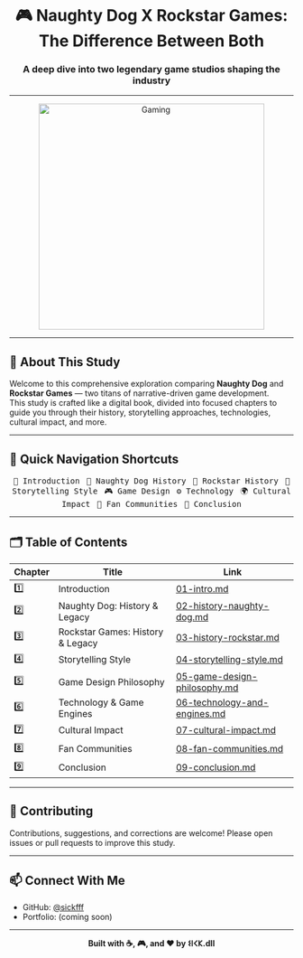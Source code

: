 <h1 align="center">🎮 Naughty Dog X Rockstar Games: The Difference Between Both</h1>
<h3 align="center">A deep dive into two legendary game studios shaping the industry</h3>

---

<p align="center">
  <img src="https://pbs.twimg.com/media/F1MPPRMXsAAxvPB.jpg:large" alt="Gaming" width="400"/>
</p>

---

## 📖 About This Study

Welcome to this comprehensive exploration comparing **Naughty Dog** and **Rockstar Games** — two titans of narrative-driven game development.  
This study is crafted like a digital book, divided into focused chapters to guide you through their history, storytelling approaches, technologies, cultural impact, and more.

---

## 🚀 Quick Navigation Shortcuts

<p align="center">
  <a href="./pages/01-intro.md" style="text-decoration:none">
    <kbd>📘 Introduction</kbd>
  </a> &nbsp;
  <a href="./pages/02-history-naughty-dog.md" style="text-decoration:none">
    <kbd>🦊 Naughty Dog History</kbd>
  </a> &nbsp;
  <a href="./pages/03-history-rockstar.md" style="text-decoration:none">
    <kbd>🤠 Rockstar History</kbd>
  </a> &nbsp;
  <a href="./pages/04-storytelling-style.md" style="text-decoration:none">
    <kbd>📝 Storytelling Style</kbd>
  </a> &nbsp;
  <a href="./pages/05-game-design-philosophy.md" style="text-decoration:none">
    <kbd>🎮 Game Design</kbd>
  </a> &nbsp;
  <a href="./pages/06-technology-and-engines.md" style="text-decoration:none">
    <kbd>⚙️ Technology</kbd>
  </a> &nbsp;
  <a href="./pages/07-cultural-impact.md" style="text-decoration:none">
    <kbd>🌍 Cultural Impact</kbd>
  </a> &nbsp;
  <a href="./pages/08-fan-communities.md" style="text-decoration:none">
    <kbd>👥 Fan Communities</kbd>
  </a> &nbsp;
  <a href="./pages/09-conclusion.md" style="text-decoration:none">
    <kbd>🏁 Conclusion</kbd>
  </a>
</p>

---

## 🗂️ Table of Contents

| Chapter | Title                             | Link                              |
|---------|---------------------------------|----------------------------------|
| 1️⃣      | Introduction                    | [01-intro.md](./pages/01-intro.md)               |
| 2️⃣      | Naughty Dog: History & Legacy   | [02-history-naughty-dog.md](./pages/02-history-naughty-dog.md) |
| 3️⃣      | Rockstar Games: History & Legacy| [03-history-rockstar.md](./pages/03-history-rockstar.md)       |
| 4️⃣      | Storytelling Style              | [04-storytelling-style.md](./pages/04-storytelling-style.md)    |
| 5️⃣      | Game Design Philosophy          | [05-game-design-philosophy.md](./pages/05-game-design-philosophy.md)  |
| 6️⃣      | Technology & Game Engines       | [06-technology-and-engines.md](./pages/06-technology-and-engines.md) |
| 7️⃣      | Cultural Impact                 | [07-cultural-impact.md](./pages/07-cultural-impact.md)          |
| 8️⃣      | Fan Communities                | [08-fan-communities.md](./pages/08-fan-communities.md)          |
| 9️⃣      | Conclusion                     | [09-conclusion.md](./pages/09-conclusion.md)                    |

---

## 🤝 Contributing

Contributions, suggestions, and corrections are welcome! Please open issues or pull requests to improve this study.

---

## 📫 Connect With Me

- GitHub: [@sickfff](https://github.com/sickfff)  
- Portfolio: (coming soon)    

---

<p align="center">
  <b>Built with ☕, 🎮, and ❤️ by 𐌔𐌉𐌂𐌊.dll</b>
</p>
